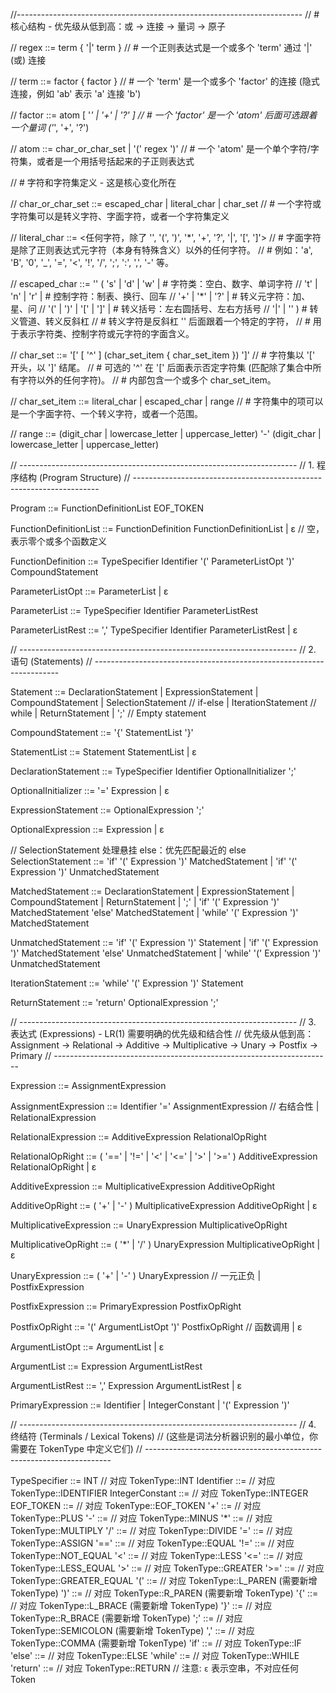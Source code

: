 //-----------------------------------------------------------------------
// # 核心结构 - 优先级从低到高：或 -> 连接 -> 量词 -> 原子

// regex       ::=  term { '|' term }
//               # 一个正则表达式是一个或多个 'term' 通过 '|' (或) 连接

// term        ::=  factor { factor }
//               # 一个 'term' 是一个或多个 'factor' 的连接 (隐式连接，例如 'ab' 表示 'a' 连接 'b')

// factor      ::=  atom [ '*' | '+' | '?' ]
//               # 一个 'factor' 是一个 'atom' 后面可选跟着一个量词 ('*', '+', '?')

// atom        ::=  char_or_char_set | '(' regex ')'
//               # 一个 'atom' 是一个单个字符/字符集，或者是一个用括号括起来的子正则表达式

// # 字符和字符集定义 - 这是核心变化所在

// char_or_char_set ::=  escaped_char | literal_char | char_set
//                      # 一个字符或字符集可以是转义字符、字面字符，或者一个字符集定义

// literal_char ::=  <任何字符，除了 '\', '(', ')', '*', '+', '?', '|', '[', ']'>
//                 # 字面字符是除了正则表达式元字符（本身有特殊含义）以外的任何字符。
//                 # 例如：'a', 'B', '0', '_', '=', '<', '!', '/', ';', ':', ',', '-' 等。

// escaped_char ::=  '\' ( 's' | 'd' | 'w' |            # 字符类：空白、数字、单词字符
//                        't' | 'n' | 'r' |             # 控制字符：制表、换行、回车
//                        '+' | '*' | '?' |             # 转义元字符：加、星、问
//                        '(' | ')' | '[' | ']' |       # 转义括号：左右圆括号、左右方括号
//                        '|' | '\' )                   # 转义管道、转义反斜杠
//                 # 转义字符是反斜杠 '\' 后面跟着一个特定的字符，
//                 # 用于表示字符类、控制字符或元字符的字面含义。

// char_set    ::=  '[' [ '^' ] (char_set_item { char_set_item }) ']'
//                 # 字符集以 '[' 开头，以 ']' 结尾。
//                 # 可选的 '^' 在 '[' 后面表示否定字符集 (匹配除了集合中所有字符以外的任何字符)。
//                 # 内部包含一个或多个 char_set_item。

// char_set_item ::=  literal_char | escaped_char | range
//                    # 字符集中的项可以是一个字面字符、一个转义字符，或者一个范围。

// range ::= (digit_char | lowercase_letter | uppercase_letter) '-' (digit_char | lowercase_letter | uppercase_letter)

// ---------------------------------------------------------------------
// 1. 程序结构 (Program Structure)
// ---------------------------------------------------------------------

Program             ::=  FunctionDefinitionList EOF_TOKEN

FunctionDefinitionList ::=  FunctionDefinition FunctionDefinitionList
                        |  ε // 空，表示零个或多个函数定义

FunctionDefinition  ::=  TypeSpecifier Identifier '(' ParameterListOpt ')' CompoundStatement

ParameterListOpt    ::=  ParameterList
                        |  ε

ParameterList       ::=  TypeSpecifier Identifier ParameterListRest

ParameterListRest   ::=  ',' TypeSpecifier Identifier ParameterListRest
                        |  ε

// ---------------------------------------------------------------------
// 2. 语句 (Statements)
// ---------------------------------------------------------------------

Statement           ::=  DeclarationStatement
                        |  ExpressionStatement
                        |  CompoundStatement
                        |  SelectionStatement  // if-else
                        |  IterationStatement  // while
                        |  ReturnStatement
                        |  ';'                 // Empty statement

CompoundStatement   ::=  '{' StatementList '}'

StatementList       ::=  Statement StatementList
                        |  ε

DeclarationStatement ::=  TypeSpecifier Identifier OptionalInitializer ';'

OptionalInitializer ::=  '=' Expression
                        |  ε

ExpressionStatement ::=  OptionalExpression ';'

OptionalExpression  ::=  Expression
                        |  ε

// SelectionStatement 处理悬挂 else：优先匹配最近的 else
SelectionStatement  ::=  'if' '(' Expression ')' MatchedStatement
                        |  'if' '(' Expression ')' UnmatchedStatement

MatchedStatement    ::=  DeclarationStatement
                        |  ExpressionStatement
                        |  CompoundStatement
                        |  ReturnStatement
                        |  ';'
                        |  'if' '(' Expression ')' MatchedStatement 'else' MatchedStatement
                        |  'while' '(' Expression ')' MatchedStatement

UnmatchedStatement  ::=  'if' '(' Expression ')' Statement
                        |  'if' '(' Expression ')' MatchedStatement 'else' UnmatchedStatement
                        |  'while' '(' Expression ')' UnmatchedStatement


IterationStatement  ::=  'while' '(' Expression ')' Statement

ReturnStatement     ::=  'return' OptionalExpression ';'

// ---------------------------------------------------------------------
// 3. 表达式 (Expressions) - LR(1) 需要明确的优先级和结合性
//    优先级从低到高：Assignment -> Relational -> Additive -> Multiplicative -> Unary -> Postfix -> Primary
// ---------------------------------------------------------------------

Expression          ::=  AssignmentExpression

AssignmentExpression ::=  Identifier '=' AssignmentExpression // 右结合性
                        |  RelationalExpression

RelationalExpression ::=  AdditiveExpression RelationalOpRight

RelationalOpRight   ::=  ( '==' | '!=' | '<' | '<=' | '>' | '>=' ) AdditiveExpression RelationalOpRight
                        |  ε

AdditiveExpression  ::=  MultiplicativeExpression AdditiveOpRight

AdditiveOpRight     ::=  ( '+' | '-' ) MultiplicativeExpression AdditiveOpRight
                        |  ε

MultiplicativeExpression ::=  UnaryExpression MultiplicativeOpRight

MultiplicativeOpRight ::=  ( '*' | '/' ) UnaryExpression MultiplicativeOpRight
                        |  ε

UnaryExpression     ::=  ( '+' | '-' ) UnaryExpression // 一元正负
                        |  PostfixExpression

PostfixExpression   ::=  PrimaryExpression PostfixOpRight

PostfixOpRight      ::=  '(' ArgumentListOpt ')' PostfixOpRight // 函数调用
                        |  ε

ArgumentListOpt     ::=  ArgumentList
                        |  ε

ArgumentList        ::=  Expression ArgumentListRest

ArgumentListRest    ::=  ',' Expression ArgumentListRest
                        |  ε

PrimaryExpression   ::=  Identifier
                        |  IntegerConstant
                        |  '(' Expression ')'

// ---------------------------------------------------------------------
// 4. 终结符 (Terminals / Lexical Tokens)
//    (这些是词法分析器识别的最小单位，你需要在 TokenType 中定义它们)
// ---------------------------------------------------------------------

TypeSpecifier       ::=  INT // 对应 TokenType::INT
Identifier          ::=  // 对应 TokenType::IDENTIFIER
IntegerConstant     ::=  // 对应 TokenType::INTEGER
EOF_TOKEN           ::=  // 对应 TokenType::EOF_TOKEN
'+'                 ::=  // 对应 TokenType::PLUS
'-'                 ::=  // 对应 TokenType::MINUS
'*'                 ::=  // 对应 TokenType::MULTIPLY
'/'                 ::=  // 对应 TokenType::DIVIDE
'='                 ::=  // 对应 TokenType::ASSIGN
'=='                ::=  // 对应 TokenType::EQUAL
'!='                ::=  // 对应 TokenType::NOT_EQUAL
'<'                 ::=  // 对应 TokenType::LESS
'<='                ::=  // 对应 TokenType::LESS_EQUAL
'>'                 ::=  // 对应 TokenType::GREATER
'>='                ::=  // 对应 TokenType::GREATER_EQUAL
'('                 ::=  // 对应 TokenType::L_PAREN (需要新增 TokenType)
')'                 ::=  // 对应 TokenType::R_PAREN (需要新增 TokenType)
'{'                 ::=  // 对应 TokenType::L_BRACE (需要新增 TokenType)
'}'                 ::=  // 对应 TokenType::R_BRACE (需要新增 TokenType)
';'                 ::=  // 对应 TokenType::SEMICOLON (需要新增 TokenType)
','                 ::=  // 对应 TokenType::COMMA (需要新增 TokenType)
'if'                ::=  // 对应 TokenType::IF
'else'              ::=  // 对应 TokenType::ELSE
'while'             ::=  // 对应 TokenType::WHILE
'return'            ::=  // 对应 TokenType::RETURN
// 注意: `ε` 表示空串，不对应任何 Token